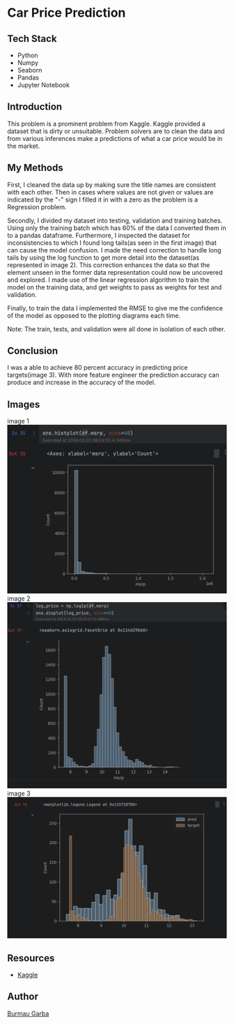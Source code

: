 # Car Price Prediction
## Tech Stack
* Python
* Numpy
* Seaborn
* Pandas
* Jupyter Notebook
## Introduction 
This problem is a prominent problem from Kaggle. Kaggle provided a dataset that is dirty or unsuitable.
Problem solvers are to clean the data and from various inferences make a predictions of what a car price would be 
in the market.
## My Methods
First, I cleaned the data up by making sure the title names are consistent with each other. Then in cases where values are 
not given or values are indicated by the "-" sign I filled it in with a zero as the problem is a Regression problem.

Secondly, I divided my dataset into testing, validation and training batches. Using only the training batch which has 60% 
of the data I converted them in to a pandas dataframe. Furthermore, I inspected the dataset for inconsistencies to which I found 
long tails(as seen in the first image) that can cause the model confusion. I made the need correction to handle long tails by using the log function
to get more detail into the dataset(as represented in image 2). This correction enhances the data so that the element unseen in the former data representation
could now be uncovered and explored. I made use of the linear regression algorithm to train the model on the training data, and get weights to pass as weights for
test and validation.

Finally, to train the data I implemented the RMSE to give me the confidence of the model as opposed to the plotting diagrams each time.

Note: The train, tests, and validation were all done in isolation of each other.

## Conclusion
I was a able to achieve 80 percent accuracy in predicting price targets(image 3). With more feature engineer the prediction accuracy can
produce and increase in the accuracy of the model.
## Images
image 1 ![long-tail](images/Longtail.png)
image 2 ![log_tail](images/Log_tail.png)
image 3 ![target](images/target.png)
## Resources
* [Kaggle](https://www.kaggle.com/datasets/CooperUnion/cardataset)
## Author
[Burmau Garba](https://github.com/BURMAUG)
